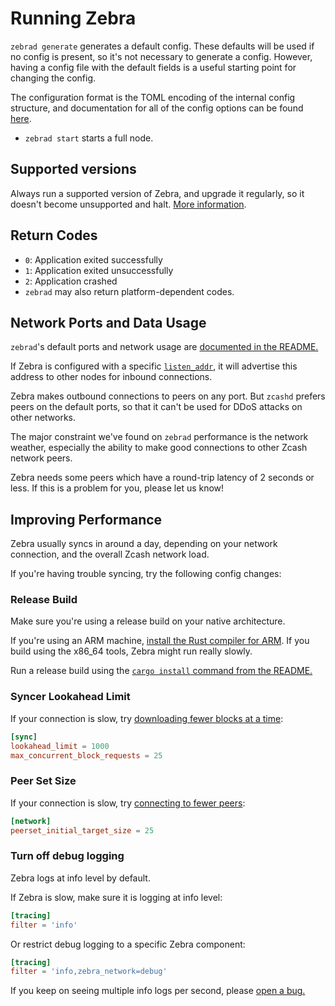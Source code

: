 # Running Zebra

`zebrad generate` generates a default config. These defaults will be used if
no config is present, so it's not necessary to generate a config. However,
having a config file with the default fields is a useful starting point for
changing the config.

The configuration format is the TOML encoding of the internal config
structure, and documentation for all of the config options can be found
[here](https://doc.zebra.zfnd.org/zebrad/config/struct.ZebradConfig.html).

* `zebrad start` starts a full node.

## Supported versions

Always run a supported version of Zebra, and upgrade it regularly, so it doesn't become unsupported and halt. [More information](https://github.com/ZcashFoundation/zebra/blob/main/book/src/dev/release-process.md#supported-releases).

## Return Codes

- `0`: Application exited successfully
- `1`: Application exited unsuccessfully
- `2`: Application crashed
- `zebrad` may also return platform-dependent codes.

## Network Ports and Data Usage

`zebrad`'s default ports and network usage are
[documented in the README.](https://github.com/ZcashFoundation/zebra#network-ports-and-data-usage)

If Zebra is configured with a specific [`listen_addr`](https://doc.zebra.zfnd.org/zebra_network/struct.Config.html#structfield.listen_addr),
it will advertise this address to other nodes for inbound connections.

Zebra makes outbound connections to peers on any port.
But `zcashd` prefers peers on the default ports,
so that it can't be used for DDoS attacks on other networks.

The major constraint we've found on `zebrad` performance is the network weather,
especially the ability to make good connections to other Zcash network peers.

Zebra needs some peers which have a round-trip latency of 2 seconds or less.
If this is a problem for you, please let us know!

## Improving Performance

Zebra usually syncs in around a day, depending on your network connection, and the overall Zcash network load.

If you're having trouble syncing, try the following config changes:

### Release Build

Make sure you're using a release build on your native architecture.

If you're using an ARM machine,
[install the Rust compiler for ARM](https://rust-lang.github.io/rustup/installation/other.html).
If you build using the x86_64 tools, Zebra might run really slowly.

Run a release build using the
[`cargo install` command from the README.](https://github.com/ZcashFoundation/zebra#build-and-run-instructions)

### Syncer Lookahead Limit

If your connection is slow, try
[downloading fewer blocks at a time](https://doc.zebra.zfnd.org/zebrad/config/struct.SyncSection.html#structfield.lookahead_limit):

```toml
[sync]
lookahead_limit = 1000
max_concurrent_block_requests = 25
```

### Peer Set Size

If your connection is slow, try [connecting to fewer peers](https://doc.zebra.zfnd.org/zebra_network/struct.Config.html#structfield.peerset_initial_target_size):

```toml
[network]
peerset_initial_target_size = 25
```

### Turn off debug logging

Zebra logs at info level by default.

If Zebra is slow, make sure it is logging at info level:

```toml
[tracing]
filter = 'info'
```

Or restrict debug logging to a specific Zebra component:

```toml
[tracing]
filter = 'info,zebra_network=debug'
```

If you keep on seeing multiple info logs per second, please
[open a bug.](https://github.com/ZcashFoundation/zebra/issues/new/choose)
